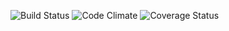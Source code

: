 ![Build Status](https://codeship.com/projects/b8a69c70-e9fe-0133-7681-02cde9680eda/status?branch=master)
![Code Climate](https://codeclimate.com/github/mmckv/quitcoin.png)
![Coverage Status](https://coveralls.io/repos/mmckv/quitcoin/badge.png)
